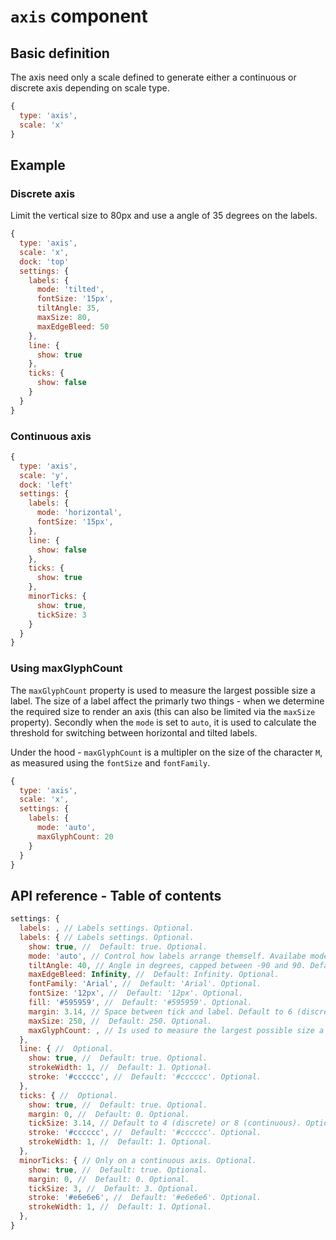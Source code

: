 # `axis` component

## Basic definition

The axis need only a scale defined to generate either a continuous or discrete axis depending on scale type.

```js
{
  type: 'axis',
  scale: 'x'
}
```

## Example

### Discrete axis

Limit the vertical size to 80px and use a angle of 35 degrees on the labels.

```js
{
  type: 'axis',
  scale: 'x',
  dock: 'top'
  settings: {
    labels: {
      mode: 'tilted',
      fontSize: '15px',
      tiltAngle: 35,
      maxSize: 80,
      maxEdgeBleed: 50
    },
    line: {
      show: true
    },
    ticks: {
      show: false
    }
  }
}
```

### Continuous axis

```js
{
  type: 'axis',
  scale: 'y',
  dock: 'left'
  settings: {
    labels: {
      mode: 'horizontal',
      fontSize: '15px',
    },
    line: {
      show: false
    },
    ticks: {
      show: true
    },
    minorTicks: {
      show: true,
      tickSize: 3
    }
  }
}
```

### Using maxGlyphCount

The `maxGlyphCount` property is used to measure the largest possible size a label. The size of a label affect the primarly two things - when we determine the required size to render an axis (this can also be limited via the `maxSize` property). Secondly when the `mode` is set to `auto`, it is used to calculate the threshold for switching between horizontal and tilted labels.

Under the hood - `maxGlyphCount` is a multipler on the size of the character `M`, as measured using the `fontSize` and `fontFamily`.

```js
{
  type: 'axis',
  scale: 'x',
  settings: {
    labels: {
      mode: 'auto',
      maxGlyphCount: 20
    }
  }
}
```

## API reference - Table of contents



```js
settings: {
  labels: , // Labels settings. Optional.
  labels: { // Labels settings. Optional.
    show: true, //  Default: true. Optional.
    mode: 'auto', // Control how labels arrange themself. Availabe modes are auto, horizontal, layered and tilted. Only horizontal is supported on a continuous axis. Default: 'auto'. Optional.
    tiltAngle: 40, // Angle in degrees, capped between -90 and 90. Default: 40. Optional.
    maxEdgeBleed: Infinity, //  Default: Infinity. Optional.
    fontFamily: 'Arial', //  Default: 'Arial'. Optional.
    fontSize: '12px', //  Default: '12px'. Optional.
    fill: '#595959', //  Default: '#595959'. Optional.
    margin: 3.14, // Space between tick and label. Default to 6 (discrete) or 4 (continuous). Optional.
    maxSize: 250, //  Default: 250. Optional.
    maxGlyphCount: , // Is used to measure the largest possible size a label. Default: . Optional.
  },
  line: { //  Optional.
    show: true, //  Default: true. Optional.
    strokeWidth: 1, //  Default: 1. Optional.
    stroke: '#cccccc', //  Default: '#cccccc'. Optional.
  },
  ticks: { //  Optional.
    show: true, //  Default: true. Optional.
    margin: 0, //  Default: 0. Optional.
    tickSize: 3.14, // Default to 4 (discrete) or 8 (continuous). Optional.
    stroke: '#cccccc', //  Default: '#cccccc'. Optional.
    strokeWidth: 1, //  Default: 1. Optional.
  },
  minorTicks: { // Only on a continuous axis. Optional.
    show: true, //  Default: true. Optional.
    margin: 0, //  Default: 0. Optional.
    tickSize: 3, //  Default: 3. Optional.
    stroke: '#e6e6e6', //  Default: '#e6e6e6'. Optional.
    strokeWidth: 1, //  Default: 1. Optional.
  },
}
```
